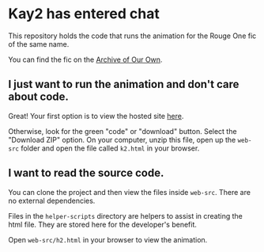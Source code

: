 # Kay2 has entered chat

This repository holds the code that runs the animation for the Rouge One fic of the same name.

You can find the fic on the [Archive of Our Own](https://archiveofourown.org/works/26006056). 


## I just want to run the animation and don't care about code.

Great! Your first option is to view the hosted site [here](https://justoakleaf.github.io/kay2-has-entered-chat/web-src/k2.html).

Otherwise, look for the green "code" or "download" button. Select the "Download ZIP" option. On your computer, unzip this file, open up the `web-src` folder and open the file called `k2.html` in your browser.

## I want to read the source code.

You can clone the project and then view the files inside `web-src`. There are no external dependencies.

Files in the `helper-scripts` directory are helpers to assist in creating the html file. They are stored here for the developer's benefit.

Open `web-src/h2.html` in your browser to view the animation.
